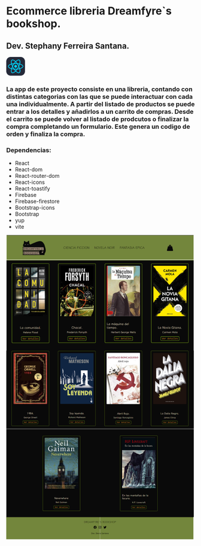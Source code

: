 # Ecommerce libreria Dreamfyre`s bookshop. 

## Dev. Stephany Ferreira Santana.

<img src="https://raw.githubusercontent.com/tandpfun/skill-icons/65dea6c4eaca7da319e552c09f4cf5a9a8dab2c8/icons/React-Dark.svg" width="50" />

### La app de este proyecto consiste en una libreria, contando con distintas  categorias con las que se puede interactuar con cada una individualmente. A partir del listado de productos se puede entrar a los detalles y añadirlos a un carrito de compras. Desde el carrito se puede volver al listado de prodcutos o finalizar la compra completando un formulario. Este genera un codigo de orden y finaliza la compra. 

### Dependencias: 
- React
- React-dom
- React-router-dom
- React-icons
- React-toastify
- Firebase
- Firebase-firestore
- Bootstrap-icons
- Bootstrap
- yup
- vite 

<img src="./public/img/screenshot.svg"/>


